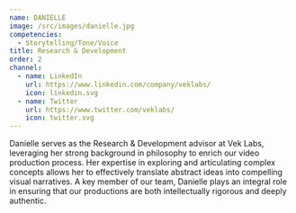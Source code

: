 ```yaml
---
name: DANIELLE
image: /src/images/danielle.jpg
competencies:
  - Storytelling/Tone/Voice
title: Research & Development
order: 2
channel:
  - name: LinkedIn
    url: https://www.linkedin.com/company/veklabs/
    icon: linkedin.svg
  - name: Twitter
    url: https://www.twitter.com/veklabs/
    icon: twitter.svg
---
```


Danielle serves as the Research & Development advisor at Vek Labs, leveraging her strong background in philosophy to enrich our video production process. Her expertise in exploring and articulating complex concepts allows her to effectively translate abstract ideas into compelling visual narratives. A key member of our team, Danielle plays an integral role in ensuring that our productions are both intellectually rigorous and deeply authentic.
